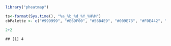 ``` r
library("pheatmap")

ts<-format(Sys.time(), "%a_%b_%d_%Y_%H%M")
cbPalette <- c("#999999", "#E69F00", "#56B4E9", "#009E73", "#F0E442", "#0072B2", "#D55E00", "#CC79A7")
```

``` r
2+2
```

    ## [1] 4

